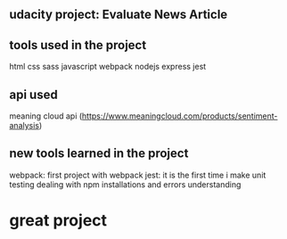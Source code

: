 ## udacity project: Evaluate News Article

## tools used in the project
html
css
sass
javascript
webpack
nodejs
express
jest

## api used
meaning cloud api
(https://www.meaningcloud.com/products/sentiment-analysis)

## new tools learned in the project
webpack: first project with webpack
jest: it is the first time i make unit testing
dealing with npm installations and errors understanding

# great project